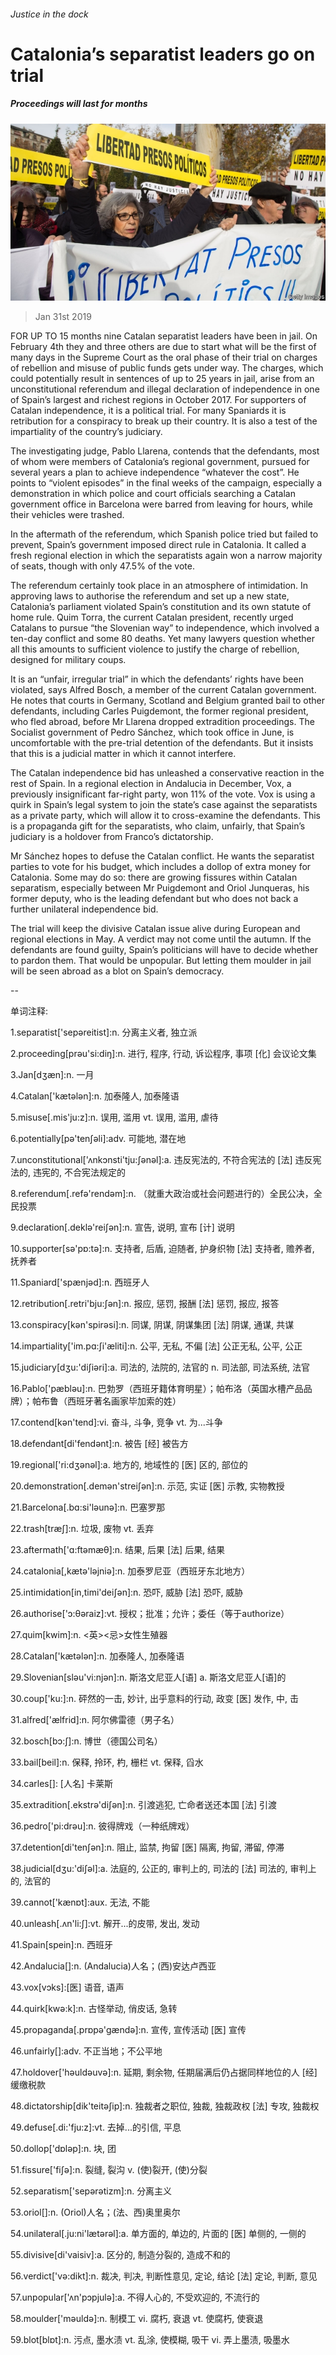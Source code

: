 ###### Justice in the dock

# Catalonia’s separatist leaders go on trial 

##### Proceedings will last for months 

![image](images/20190202_eup502.jpg) 

> Jan 31st 2019 

 

FOR UP TO 15 months nine Catalan separatist leaders have been in jail. On February 4th they and three others are due to start what will be the first of many days in the Supreme Court as the oral phase of their trial on charges of rebellion and misuse of public funds gets under way. The charges, which could potentially result in sentences of up to 25 years in jail, arise from an unconstitutional referendum and illegal declaration of independence in one of Spain’s largest and richest regions in October 2017. For supporters of Catalan independence, it is a political trial. For many Spaniards it is retribution for a conspiracy to break up their country. It is also a test of the impartiality of the country’s judiciary. 

The investigating judge, Pablo Llarena, contends that the defendants, most of whom were members of Catalonia’s regional government, pursued for several years a plan to achieve independence “whatever the cost”. He points to “violent episodes” in the final weeks of the campaign, especially a demonstration in which police and court officials searching a Catalan government office in Barcelona were barred from leaving for hours, while their vehicles were trashed. 

In the aftermath of the referendum, which Spanish police tried but failed to prevent, Spain’s government imposed direct rule in Catalonia. It called a fresh regional election in which the separatists again won a narrow majority of seats, though with only 47.5% of the vote. 

The referendum certainly took place in an atmosphere of intimidation. In approving laws to authorise the referendum and set up a new state, Catalonia’s parliament violated Spain’s constitution and its own statute of home rule. Quim Torra, the current Catalan president, recently urged Catalans to pursue “the Slovenian way” to independence, which involved a ten-day conflict and some 80 deaths. Yet many lawyers question whether all this amounts to sufficient violence to justify the charge of rebellion, designed for military coups. 

It is an “unfair, irregular trial” in which the defendants’ rights have been violated, says Alfred Bosch, a member of the current Catalan government. He notes that courts in Germany, Scotland and Belgium granted bail to other defendants, including Carles Puigdemont, the former regional president, who fled abroad, before Mr Llarena dropped extradition proceedings. The Socialist government of Pedro Sánchez, which took office in June, is uncomfortable with the pre-trial detention of the defendants. But it insists that this is a judicial matter in which it cannot interfere. 

The Catalan independence bid has unleashed a conservative reaction in the rest of Spain. In a regional election in Andalucia in December, Vox, a previously insignificant far-right party, won 11% of the vote. Vox is using a quirk in Spain’s legal system to join the state’s case against the separatists as a private party, which will allow it to cross-examine the defendants. This is a propaganda gift for the separatists, who claim, unfairly, that Spain’s judiciary is a holdover from Franco’s dictatorship. 

Mr Sánchez hopes to defuse the Catalan conflict. He wants the separatist parties to vote for his budget, which includes a dollop of extra money for Catalonia. Some may do so: there are growing fissures within Catalan separatism, especially between Mr Puigdemont and Oriol Junqueras, his former deputy, who is the leading defendant but who does not back a further unilateral independence bid. 

The trial will keep the divisive Catalan issue alive during European and regional elections in May. A verdict may not come until the autumn. If the defendants are found guilty, Spain’s politicians will have to decide whether to pardon them. That would be unpopular. But letting them moulder in jail will be seen abroad as a blot on Spain’s democracy. 

-- 

 单词注释:

1.separatist['sepәreitist]:n. 分离主义者, 独立派 

2.proceeding[prәu'si:diŋ]:n. 进行, 程序, 行动, 诉讼程序, 事项 [化] 会议论文集 

3.Jan[dʒæn]:n. 一月 

4.Catalan['kætәlәn]:n. 加泰隆人, 加泰隆语 

5.misuse[.mis'ju:z]:n. 误用, 滥用 vt. 误用, 滥用, 虐待 

6.potentially[pә'tenʃәli]:adv. 可能地, 潜在地 

7.unconstitutional['ʌnkɔnsti'tju:ʃәnәl]:a. 违反宪法的, 不符合宪法的 [法] 违反宪法的, 违宪的, 不合宪法规定的 

8.referendum[.refә'rendәm]:n. （就重大政治或社会问题进行的）全民公决，全民投票 

9.declaration[.deklә'reiʃәn]:n. 宣告, 说明, 宣布 [计] 说明 

10.supporter[sә'pɒ:tә]:n. 支持者, 后盾, 迫随者, 护身织物 [法] 支持者, 赡养者, 抚养者 

11.Spaniard['spænjәd]:n. 西班牙人 

12.retribution[.retri'bju:ʃәn]:n. 报应, 惩罚, 报酬 [法] 惩罚, 报应, 报答 

13.conspiracy[kәn'spirәsi]:n. 同谋, 阴谋, 阴谋集团 [法] 阴谋, 通谋, 共谋 

14.impartiality['im.pɑ:ʃi'æliti]:n. 公平, 无私, 不偏 [法] 公正无私, 公平, 公正 

15.judiciary[dʒu:'diʃiәri]:a. 司法的, 法院的, 法官的 n. 司法部, 司法系统, 法官 

16.Pablo['pæblәu]:n. 巴勃罗（西班牙籍体育明星）；帕布洛（英国水槽产品品牌）；帕布鲁（西班牙著名画家毕加索的姓） 

17.contend[kәn'tend]:vi. 奋斗, 斗争, 竞争 vt. 为...斗争 

18.defendant[di'fendәnt]:n. 被告 [经] 被告方 

19.regional['ri:dʒәnәl]:a. 地方的, 地域性的 [医] 区的, 部位的 

20.demonstration[.demәn'streiʃәn]:n. 示范, 实证 [医] 示教, 实物教授 

21.Barcelona[.bɑ:si'lәunә]:n. 巴塞罗那 

22.trash[træʃ]:n. 垃圾, 废物 vt. 丢弃 

23.aftermath['ɑ:ftәmæθ]:n. 结果, 后果 [法] 后果, 结果 

24.catalonia[,kætә'lәjniә]:n. 加泰罗尼亚（西班牙东北地方） 

25.intimidation[in,timi'deiʃәn]:n. 恐吓, 威胁 [法] 恐吓, 威胁 

26.authorise['ɔ:θәraiz]:vt. 授权；批准；允许；委任（等于authorize） 

27.quim[kwim]:n. <英><忌>女性生殖器 

28.Catalan['kætәlәn]:n. 加泰隆人, 加泰隆语 

29.Slovenian[slәu'vi:njәn]:n. 斯洛文尼亚人[语] a. 斯洛文尼亚人[语]的 

30.coup['ku:]:n. 砰然的一击, 妙计, 出乎意料的行动, 政变 [医] 发作, 中, 击 

31.alfred['ælfrid]:n. 阿尔佛雷德（男子名） 

32.bosch[bɔ:ʃ]:n. 博世（德国公司名） 

33.bail[beil]:n. 保释, 拎环, 杓, 栅栏 vt. 保释, 舀水 

34.carles[]: [人名] 卡莱斯 

35.extradition[.ekstrә'diʃәn]:n. 引渡逃犯, 亡命者送还本国 [法] 引渡 

36.pedro['pi:drәu]:n. 彼得牌戏（一种纸牌戏） 

37.detention[di'tenʃәn]:n. 阻止, 监禁, 拘留 [医] 隔离, 拘留, 滞留, 停滞 

38.judicial[dʒu:'diʃәl]:a. 法庭的, 公正的, 审判上的, 司法的 [法] 司法的, 审判上的, 法官的 

39.cannot['kænɒt]:aux. 无法, 不能 

40.unleash[.ʌn'li:ʃ]:vt. 解开...的皮带, 发出, 发动 

41.Spain[spein]:n. 西班牙 

42.Andalucia[]:n. (Andalucia)人名；(西)安达卢西亚 

43.vox[vɔks]:[医] 语音, 语声 

44.quirk[kwә:k]:n. 古怪举动, 俏皮话, 急转 

45.propaganda[.prɒpә'gændә]:n. 宣传, 宣传活动 [医] 宣传 

46.unfairly[]:adv. 不正当地；不公平地 

47.holdover['hәuldәuvә]:n. 延期, 剩余物, 任期届满后仍占据同样地位的人 [经] 缓缴税款 

48.dictatorship[dik'teitәʃip]:n. 独裁者之职位, 独裁, 独裁政权 [法] 专攻, 独裁权 

49.defuse[.di:'fju:z]:vt. 去掉...的引信, 平息 

50.dollop['dɒlәp]:n. 块, 团 

51.fissure['fiʃә]:n. 裂缝, 裂沟 v. (使)裂开, (使)分裂 

52.separatism['sepәrәtizm]:n. 分离主义 

53.oriol[]:n. (Oriol)人名；(法、西)奥里奥尔 

54.unilateral[.ju:ni'lætәrәl]:a. 单方面的, 单边的, 片面的 [医] 单侧的, 一侧的 

55.divisive[di'vaisiv]:a. 区分的, 制造分裂的, 造成不和的 

56.verdict['vә:dikt]:n. 裁决, 判决, 判断性意见, 定论, 结论 [法] 定论, 判断, 意见 

57.unpopular['ʌn'pɔpjulә]:a. 不得人心的, 不受欢迎的, 不流行的 

58.moulder['mәuldә]:n. 制模工 vi. 腐朽, 衰退 vt. 使腐朽, 使衰退 

59.blot[blɒt]:n. 污点, 墨水渍 vt. 乱涂, 使模糊, 吸干 vi. 弄上墨渍, 吸墨水 

